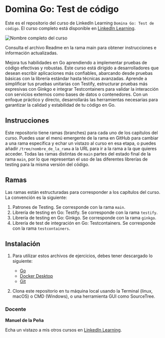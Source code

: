 # Domina Go: Test de código

Este es el repositorio del curso de LinkedIn Learning `Domina Go: Test de código`. El curso completo está disponible en [LinkedIn Learning][lil-course-url].

![Nombre completo del curso][lil-thumbnail-url] 

Consulta el archivo Readme en la rama main para obtener instrucciones e información actualizadas.

Mejora tus habilidades en Go aprendiendo a implementar pruebas de código efectivas y robustas. Este curso está dirigido a desarrolladores que desean escribir aplicaciones más confiables, abarcando desde pruebas básicas con la librería estándar hasta técnicas avanzadas. Aprende a simplificar tus pruebas unitarias con Testify, estructurar pruebas más expresivas con Ginkgo e integrar Testcontainers para validar la interacción con servicios externos como bases de datos o contenedores. Con un enfoque práctico y directo, desarrollarás las herramientas necesarias para garantizar la calidad y estabilidad de tu código en Go.

## Instrucciones

Este repositorio tiene ramas (branches) para cada uno de los capítulos del curso. Puedes usar el menú emergente de la rama en GitHub para cambiar a una rama específica y echar un vistazo al curso en esa etapa, o puedes añadir `/tree/nombre_de_la_rama` a la URL para ir a la rama a la que quieres acceder. Todas las ramas distintas de `main` partes del estado final de la rama `main`, por lo que representan el uso de las diferentes librerías de testing para la misma versión del código.

## Ramas

Las ramas están estructuradas para corresponder a los capítulos del curso. La convención es la siguiente:

1. Patrones de Testing. Se corresponde con la rama `main`.
2. Librería de testing en Go: Testify. Se corresponde con la rama `testify`.
3. Librería de testing en Go: Ginkgo. Se corresponde con la rama `ginkgo`.
4. Librería de test de integración en Go: Testcontainers. Se corresponde con la rama `testcontainers`.

## Instalación

1. Para utilizar estos archivos de ejercicios, debes tener descargado lo siguiente:
   - [Go](https://go.dev/doc/install)
   - [Docker Desktop](https://www.docker.com/products/docker-desktop/)
   - [Git](https://git-scm.com/downloads)

2. Clona este repositorio en tu máquina local usando la Terminal (linux, macOS) o CMD (Windows), o una herramienta GUI como SourceTree.

### Docente

**Manuel de la Peña**

Echa un vistazo a mis otros cursos en [LinkedIn Learning](https://www.linkedin.com/learning/instructors/manuel-de-la-pena).

[0]: # (Replace these placeholder URLs with actual course URLs)
[lil-course-url]: https://www.linkedin.com/learning/domina-go-test-de-codigo
[lil-thumbnail-url]: https://media.licdn.com/dms/image/v2/D4E0DAQGbxB3auHkqwA/learning-public-crop_675_1200/B4EZX6ZNRyHYAc-/0/1743662667544?e=2147483647&v=beta&t=ksUZVoM9CDW5jULrnFVo9BqQ8GvaVEj8lhD3j-_nk6s

[1]: # (End of ES-Instruction ###############################################################################################)
